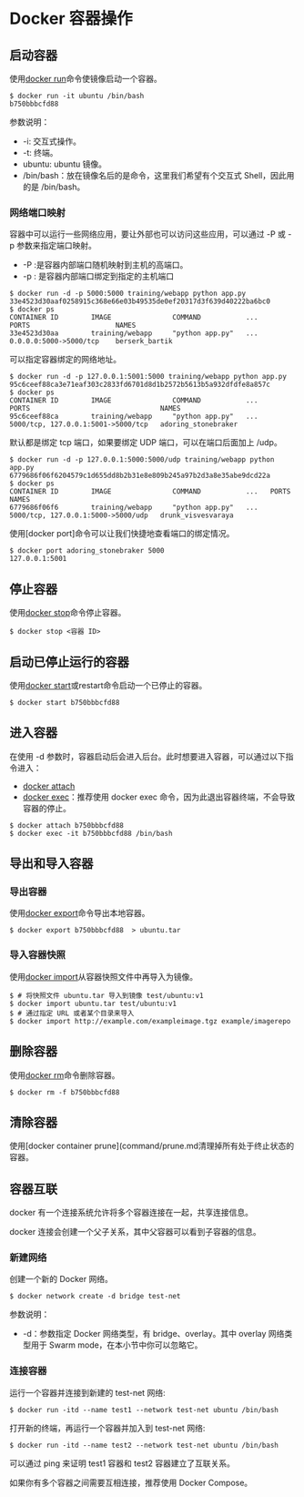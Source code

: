 # Docker 容器操作

## 启动容器

使用[docker run](command/run.md)命令使镜像启动一个容器。

```shell
$ docker run -it ubuntu /bin/bash
b750bbbcfd88 
```

参数说明：

* -i: 交互式操作。
* -t: 终端。
* ubuntu: ubuntu 镜像。
* /bin/bash：放在镜像名后的是命令，这里我们希望有个交互式 Shell，因此用的是 /bin/bash。

### 网络端口映射

容器中可以运行一些网络应用，要让外部也可以访问这些应用，可以通过 -P 或 -p 参数来指定端口映射。

* -P :是容器内部端口随机映射到主机的高端口。
* -p : 是容器内部端口绑定到指定的主机端口

```shell
$ docker run -d -p 5000:5000 training/webapp python app.py
33e4523d30aaf0258915c368e66e03b49535de0ef20317d3f639d40222ba6bc0
$ docker ps
CONTAINER ID        IMAGE               COMMAND           ...           PORTS                     NAMES
33e4523d30aa        training/webapp     "python app.py"   ...   0.0.0.0:5000->5000/tcp    berserk_bartik
```

可以指定容器绑定的网络地址。

```shell
$ docker run -d -p 127.0.0.1:5001:5000 training/webapp python app.py
95c6ceef88ca3e71eaf303c2833fd6701d8d1b2572b5613b5a932dfdfe8a857c
$ docker ps
CONTAINER ID        IMAGE               COMMAND           ...     PORTS                                NAMES
95c6ceef88ca        training/webapp     "python app.py"   ...  5000/tcp, 127.0.0.1:5001->5000/tcp   adoring_stonebraker
```

默认都是绑定 tcp 端口，如果要绑定 UDP 端口，可以在端口后面加上 /udp。

```shell
$ docker run -d -p 127.0.0.1:5000:5000/udp training/webapp python app.py
6779686f06f6204579c1d655dd8b2b31e8e809b245a97b2d3a8e35abe9dcd22a
$ docker ps
CONTAINER ID        IMAGE               COMMAND           ...   PORTS                                NAMES
6779686f06f6        training/webapp     "python app.py"   ...   5000/tcp, 127.0.0.1:5000->5000/udp   drunk_visvesvaraya
```

使用[docker port]命令可以让我们快捷地查看端口的绑定情况。

```shell
$ docker port adoring_stonebraker 5000
127.0.0.1:5001
```

## 停止容器

使用[docker stop](command/start-stop-restart.md)命令停止容器。

```shell
$ docker stop <容器 ID>
```

## 启动已停止运行的容器

使用[docker start](command/start-stop-restart.md)或restart命令启动一个已停止的容器。

```shell
$ docker start b750bbbcfd88 
```

## 进入容器

在使用 -d 参数时，容器启动后会进入后台。此时想要进入容器，可以通过以下指令进入：

* [docker attach](command/attach.md)
* [docker exec](command/exec.md)：推荐使用 docker exec 命令，因为此退出容器终端，不会导致容器的停止。

```shell
$ docker attach b750bbbcfd88
$ docker exec -it b750bbbcfd88 /bin/bash
```

## 导出和导入容器

### 导出容器

使用[docker export](command/export.md)命令导出本地容器。

```shell
$ docker export b750bbbcfd88  > ubuntu.tar
```

### 导入容器快照

使用[docker import](command/import.md)从容器快照文件中再导入为镜像。

```shell
$ # 将快照文件 ubuntu.tar 导入到镜像 test/ubuntu:v1
$ docker import ubuntu.tar test/ubuntu:v1
$ # 通过指定 URL 或者某个目录来导入
$ docker import http://example.com/exampleimage.tgz example/imagerepo
```

## 删除容器

使用[docker rm](command/rm.md)命令删除容器。

```shell
$ docker rm -f b750bbbcfd88
```

## 清除容器

使用[docker container prune](command/prune.md清理掉所有处于终止状态的容器。

## 容器互联

docker 有一个连接系统允许将多个容器连接在一起，共享连接信息。

docker 连接会创建一个父子关系，其中父容器可以看到子容器的信息。

### 新建网络

创建一个新的 Docker 网络。

```shell
$ docker network create -d bridge test-net
```

参数说明：

* -d：参数指定 Docker 网络类型，有 bridge、overlay。其中 overlay 网络类型用于 Swarm mode，在本小节中你可以忽略它。

### 连接容器

运行一个容器并连接到新建的 test-net 网络:

```shell
$ docker run -itd --name test1 --network test-net ubuntu /bin/bash
```

打开新的终端，再运行一个容器并加入到 test-net 网络:

```shell
$ docker run -itd --name test2 --network test-net ubuntu /bin/bash
```

可以通过 ping 来证明 test1 容器和 test2 容器建立了互联关系。

如果你有多个容器之间需要互相连接，推荐使用 Docker Compose。
